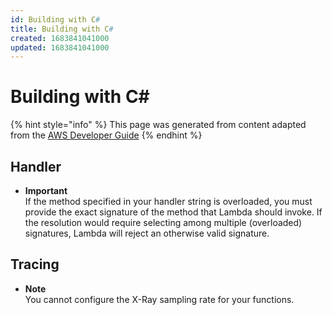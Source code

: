 ```yaml
---
id: Building with C#
title: Building with C#
created: 1683841041000
updated: 1683841041000
---
```

# Building with C#
{% hint style="info" %}
This page was generated from content adapted from the [AWS Developer Guide](https://github.com/awsdocs/aws-lambda-developer-guide.git)
{% endhint %}
## Handler

- **Important**  
If the method specified in your handler string is overloaded, you must provide the exact signature of the method that Lambda should invoke\. If the resolution would require selecting among multiple \(overloaded\) signatures, Lambda will reject an otherwise valid signature\.


## Tracing

- **Note**  
You cannot configure the X\-Ray sampling rate for your functions\.

